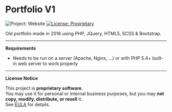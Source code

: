 # Portfolio V1

![Project: Website](https://img.shields.io/badge/project-website-blue.svg)
[![License: Proprietary](https://img.shields.io/badge/license-proprietary-red.svg)](EULA.md)
 
Old portfolio made in 2016 using PHP, JQuery, HTML5, SCSS & Bootstrap.

---

**Requirements**

* Needs to be run on a server (Apache, Nginx, ...) or with PHP 5.4+ built-in web server to work properly

---

**License Notice**

This project is **proprietary software**.<br>
You may use it for personal or internal business purposes, but you may **not copy, modify, distribute, or resell** it.<br>
See [EULA](EULA.md) for details.
